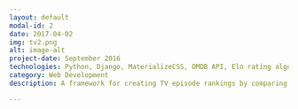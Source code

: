```yaml
---
layout: default
modal-id: 2
date: 2017-04-02
img: tv2.png
alt: image-alt
project-date: September 2016
technologies: Python, Django, MaterializeCSS, OMDB API, Elo rating algorithm
category: Web Development
description: A framework for creating TV episode rankings by comparing episodes in head-to-head comparisons, and using the Elo algorithm to compute the best episodes. See it in action at <a href="http://www.ratetheoffice.com">www.ratetheoffice.com</a> (over 17,000 votes processed within 24 hours of launch) and <a href="http://www.ratepsych.com">www.ratepsych.com</a> (over 5000 votes processed within 24 hours of launch). Arguably the most accurate and comprehensive TV ratings on the web!

---
```

